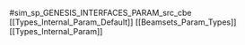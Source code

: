 #sim_sp_GENESIS_INTERFACES_PARAM_src_cbe
[[Types_Internal_Param_Default]]
[[Beamsets_Param_Types]]
[[Types_Internal_Param]]
